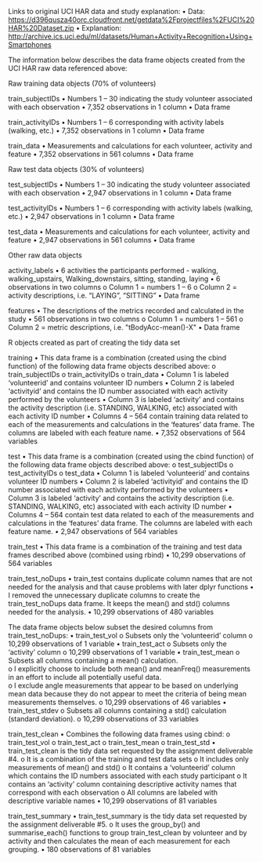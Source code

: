 Links to original UCI HAR data and study explanation:
•	Data:  https://d396qusza40orc.cloudfront.net/getdata%2Fprojectfiles%2FUCI%20HAR%20Dataset.zip
•	Explanation:  http://archive.ics.uci.edu/ml/datasets/Human+Activity+Recognition+Using+Smartphones

The information below describes the data frame objects created from the UCI HAR raw data referenced above:

Raw training data objects (70% of volunteers)

train_subjectIDs
•	Numbers 1 – 30 indicating the study volunteer associated with each observation
•	7,352 observations in 1 column
•	Data frame

train_activityIDs
•	Numbers 1 – 6 corresponding with activity labels (walking, etc.)
•	7,352 observations in 1 column
•	Data frame

train_data
•	Measurements and calculations for each volunteer, activity and feature
•	7,352 observations in 561 columns
•	Data frame

Raw test data objects (30% of volunteers)

test_subjectIDs
•	Numbers 1 – 30 indicating the study volunteer associated with each observation
•	2,947 observations in 1 column
•	Data frame

test_activityIDs 
•	Numbers 1 – 6 corresponding with activity labels (walking, etc.)
•	2,947 observations in 1 column
•	Data frame
  
test_data
•	Measurements and calculations for each volunteer, activity and feature 
•	2,947 observations in 561 columns
•	Data frame

Other raw data objects

activity_labels
•	6 activities the participants performed - walking, walking_upstairs, Walking_downstairs, sitting, standing, laying
•	6 observations in two columns
o	Column 1 = numbers 1 – 6
o	Column 2 = activity descriptions, i.e. “LAYING”, “SITTING”
•	Data frame

features
•	The descriptions of the metrics recorded and calculated in the study
•	561 observations in two columns
o	Column 1 = numbers 1 – 561
o	Column 2 = metric descriptions, i.e. "tBodyAcc-mean()-X"
•	Data frame

R objects created as part of creating the tidy data set

training
•	This data frame is a combination (created using the cbind function) of the following data frame objects described above:
o	train_subjectIDs
o	train_activityIDs
o	train_data
•	Column 1 is labeled ‘volunteerid’ and contains volunteer ID numbers
•	Column 2 is labeled ‘activityid’ and contains the ID number associated with each activity performed by the volunteers
•	Column 3 is labeled ‘activity’ and contains the activity description (i.e. STANDING, WALKING, etc) associated with each activity ID number
•	Columns 4 – 564 contain training data related to each of the measurements and calculations in the ‘features’ data frame.  The columns are labeled with each feature name.
•	7,352 observations of 564 variables

test
•	This data frame is a combination (created using the cbind function) of the following data frame objects described above:
o	test_subjectIDs
o	test_activityIDs
o	test_data
•	Column 1 is labeled ‘volunteerid’ and contains volunteer ID numbers
•	Column 2 is labeled ‘activityid’ and contains the ID number associated with each activity performed by the volunteers
•	Column 3 is labeled ‘activity’ and contains the activity description (i.e. STANDING, WALKING, etc) associated with each activity ID number
•	Columns 4 – 564 contain test data related to each of the measurements and calculations in the ‘features’ data frame.  The columns are labeled with each feature name.
•	2,947 observations of 564 variables

train_test
•	This data frame is a combination of the training and test data frames described above (combined using rbind)
•	10,299 observations of 564 variables

train_test_noDups
•	train_test contains duplicate column names that are not needed for the analysis and that cause problems with later dplyr functions
•	I removed the unnecessary duplicate columns to create the train_test_noDups data frame.  It keeps the mean() and std() columns needed for the analysis.
•	10,299 observations of 480 variables

The data frame objects below subset the desired columns from train_test_noDups:
•	train_test_vol
o	Subsets only the ‘volunteerid’ column
o	10,299 observations of 1 variable
•	train_test_act
o	Subsets only the ‘activity’ column
o	10,299 observations of 1 variable
•	train_test_mean
o	Subsets all columns containing a mean() calculation.  
o	I explicitly choose to include both mean() and meanFreq() measurements in an effort to include all potentially useful data.  
o	I exclude angle measurements that appear to be based on underlying mean data because they do not appear to meet the criteria of being mean measurements themselves.
o	10,299 observations of 46 variables
•	train_test_stdev
o	Subsets all columns containing a std() calculation (standard deviation).
o	10,299 observations of 33 variables  

train_test_clean
•	Combines the following data frames using cbind:
o	train_test_vol
o	train_test_act
o	train_test_mean
o	train_test_std
•	train_test_clean is the tidy data set requested by the assignment deliverable #4.
o	It is a combination of the training and test data sets
o	It includes only measurements of mean() and std()
o	It contains a ‘volunteerid’ column which contains the ID numbers associated with each study participant
o	It contains an ‘activity’ column containing descriptive activity names that correspond with each observation
o	All columns are labeled with descriptive variable names
•	10,299 observations of 81 variables

train_test_summary
•	train_test_summary is the tidy data set requested by the assignment deliverable #5.
o	It uses the group_by() and summarise_each() functions to group train_test_clean by volunteer and by activity and then calculates the mean of each measurement for each grouping.
•	180 observations of 81 variables

